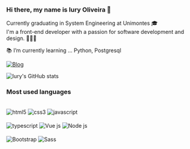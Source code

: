 ### Hi there, my name is Iury Oliveira 🖖

Currently graduating in System Engineering at <span alt="Universidade Estadual de Montes Claros">Unimontes</span> 🎓<br/>
I'm a front-end developer with a passion for software development and design.  🧑🏽‍💻 <br/>

📚 I’m currently learning ... Python, Postgresql

[![Blog](https://img.shields.io/badge/LinkedIn-0077B5?style=for-the-badge&logo=linkedin&logoColor=white)](https://www.linkedin.com/in/iury-oliveira-1aaz)

![Iury's GitHub stats](https://github-readme-stats.vercel.app/api?username=IuryOliveira567&show_icons=true&theme=tokyonight)

### Most used languages

<div style="display: inline-block"><br/>
  <img align="center" alt="html5" src="https://img.shields.io/badge/HTML5-E34F26?style=for-the-badge&logo=html5&logoColor=white"/>
  <img align="center" alt="css3" src="https://img.shields.io/badge/CSS3-1572B6?style=for-the-badge&logo=css3&logoColor=white"/>
  <img align="center" alt="javascript" src="https://img.shields.io/badge/JavaScript-323330?style=for-the-badge&logo=javascript&logoColor=F7DF1E"/><br/><br/>
  <img align="center" alt="typescript" src="https://img.shields.io/badge/TypeScript-007ACC?style=for-the-badge&logo=typescript&logoColor=white"/>
  <img align="center" alt="Vue js" src="https://img.shields.io/badge/Vue.js-35495E?style=for-the-badge&logo=vue.js&logoColor=4FC08D"/>
  <img align="center" alt="Node js" src="https://img.shields.io/badge/Node.js-43853D?style=for-the-badge&logo=node.js&logoColor=white"/><br/><br/>
  <img align="center" alt="Bootstrap" src="https://img.shields.io/badge/Bootstrap-563D7C?style=for-the-badge&logo=bootstrap&logoColor=white"/>
  <img align="center" alt="Sass" src="https://img.shields.io/badge/Sass-CC6699?style=for-the-badge&logo=sass&logoColor=white"/>
</div><br/>




